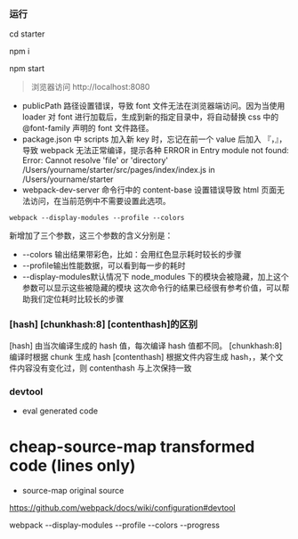 
### 运行

  cd starter

  npm i

  npm start

> 浏览器访问 http://localhost:8080

* publicPath 路径设置错误，导致 font 文件无法在浏览器端访问。因为当使用 loader 对 font 进行加载后，生成到新的指定目录中，将自动替换 css 中的 @font-family 声明的 font 文件路径。
* package.json 中 scripts 加入新 key 时，忘记在前一个 value 后加入 『，』，导致 webpack 无法正常编译，提示各种 ERROR in Entry module not found: Error: Cannot resolve 'file' or 'directory' /Users/yourname/starter/src/pages/index/index.js in /Users/yourname/starter
* webpack-dev-server 命令行中的 content-base 设置错误导致 html 页面无法访问，在当前范例中不需要设置此选项。

```
webpack --display-modules --profile --colors
```
新增加了三个参数，这三个参数的含义分别是：

* --colors 输出结果带彩色，比如：会用红色显示耗时较长的步骤
* --profile输出性能数据，可以看到每一步的耗时
* --display-modules默认情况下 node_modules 下的模块会被隐藏，加上这个参数可以显示这些被隐藏的模块 这次命令行的结果已经很有参考价值，可以帮助我们定位耗时比较长的步骤


### [hash] [chunkhash:8] [contenthash]的区别
[hash] 由当次编译生成的 hash 值，每次编译 hash 值都不同。
[chunkhash:8] 编译时根据 chunk 生成 hash
[contenthash] 根据文件内容生成 hash，，某个文件内容没有变化过，则 contenthash 与上次保持一致

### devtool

* eval  generated code
# cheap-source-map  transformed code (lines only)
* source-map  original source

https://github.com/webpack/docs/wiki/configuration#devtool

webpack --display-modules --profile --colors --progress
